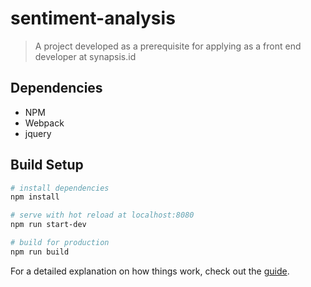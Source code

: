# sentiment-analysis

> A project developed as a prerequisite for applying as a front end developer at synapsis.id

## Dependencies
- NPM
- Webpack
- jquery

## Build Setup

``` bash
# install dependencies
npm install

# serve with hot reload at localhost:8080
npm run start-dev

# build for production
npm run build

```

For a detailed explanation on how things work, check out the [guide](https://webpack.js.org/).
